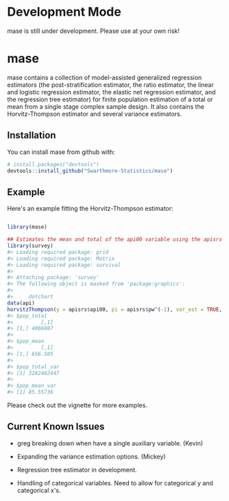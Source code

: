 
<!-- README.md is generated from README.Rmd. Please edit that file -->
Development Mode
================

mase is still under development. Please use at your own risk!

mase
====

mase contains a collection of model-assisted generalized regression estimators (the post-stratification estimator, the ratio estimator, the linear and logistic regression estimator, the elastic net regression estimator, and the regression tree estimator) for finite population estimation of a total or mean from a single stage complex sample design. It also contains the Horvitz-Thompson estimator and several variance estimators.

Installation
------------

You can install mase from github with:

``` r
# install.packages("devtools")
devtools::install_github("Swarthmore-Statistics/mase")
```

Example
-------

Here's an example fitting the Horvitz-Thompson estimator:

``` r

library(mase)

## Estimates the mean and total of the api00 variable using the apisrs dataset in the survey package
library(survey)
#> Loading required package: grid
#> Loading required package: Matrix
#> Loading required package: survival
#> 
#> Attaching package: 'survey'
#> The following object is masked from 'package:graphics':
#> 
#>     dotchart
data(api)
horvitzThompson(y = apisrs$api00, pi = apisrs$pw^(-1), var_est = TRUE, var_method = "HTSRS")
#> $pop_total
#>         [,1]
#> [1,] 4066887
#> 
#> $pop_mean
#>         [,1]
#> [1,] 656.585
#> 
#> $pop_total_var
#> [1] 3282462447
#> 
#> $pop_mean_var
#> [1] 85.55736
```

Please check out the vignette for more examples.

Current Known Issues
--------------------

-   greg breaking down when have a single auxiliary variable. (Kevin)

-   Expanding the variance estimation options. (Mickey)

-   Regression tree estimator in development.

-   Handling of categorical variables. Need to allow for categorical y and categorical x's.
